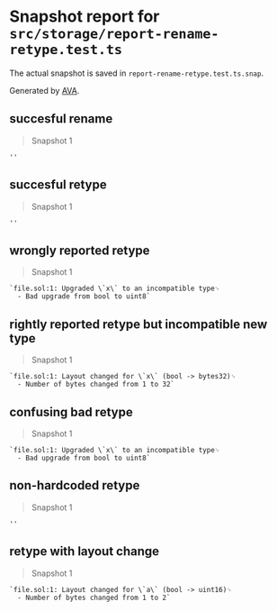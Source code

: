 # Snapshot report for `src/storage/report-rename-retype.test.ts`

The actual snapshot is saved in `report-rename-retype.test.ts.snap`.

Generated by [AVA](https://avajs.dev).

## succesful rename

> Snapshot 1

    ''

## succesful retype

> Snapshot 1

    ''

## wrongly reported retype

> Snapshot 1

    `file.sol:1: Upgraded \`x\` to an incompatible type␊
      - Bad upgrade from bool to uint8`

## rightly reported retype but incompatible new type

> Snapshot 1

    `file.sol:1: Layout changed for \`x\` (bool -> bytes32)␊
      - Number of bytes changed from 1 to 32`

## confusing bad retype

> Snapshot 1

    `file.sol:1: Upgraded \`x\` to an incompatible type␊
      - Bad upgrade from bool to uint8`

## non-hardcoded retype

> Snapshot 1

    ''

## retype with layout change

> Snapshot 1

    `file.sol:1: Layout changed for \`a\` (bool -> uint16)␊
      - Number of bytes changed from 1 to 2`
